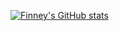 [![Finney's GitHub stats](https://github-readme-stats.vercel.app/api?username=finnius25)](https://github.com/finnius25/github-readme-stats)

<!---
finnius25/finnius25 is a ✨ special ✨ repository because its `README.md` (this file) appears on your GitHub profile.
You can click the Preview link to take a look at your changes.
--->

